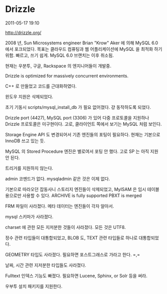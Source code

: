 # Drizzle

2011-05-17 19:10

http://drizzle.org/

2008 년, Sun Microsystems engineer Brian "Krow" Aker 에 의해 MySQL 6.0 에서 포크되었다.
목표는 클라우드 컴퓨팅과 웹 어플리케이션에 MySQL 을 최적화 하기 위함. 빠르고, 쓰기 쉽게.
MySQL 6.0 브랜치는 이후 취소됨.

현재는 우분투, 구글, Rackspace 의 엔지니어들이 개발중.

Drizzle is optimized for massively concurrent environments.

C++ 로 만들었고 코드를 근대화하였다.

윈도우 지원은 삭제되었다.

초기 기동시 scripts/mysql_install_db 가 필요 없어졌다.
걍 동작하도록 되었다.

Drizzle port (4427), MySQL port (3306) 가 있어 다중 프로토콜을 지원하나 Drizzle  프로토콜은 미구현이다.
고로, 클라이언트 쪽에서 보기는 MySQL 처럼 보인다.

Storage Engine API 도 변경되어서 기존 엔진들의 포팅이 필요하다.
현재는 기본으로 InnoDB 쓰고 있는 듯.

MySQL 의 Stored Procedure 엔진은 별로여서 포팅 안 했다.
고로 SP 는 아직 지원 안 된다.

트리거를 지원하지 않는다.

admin 코멘드가 없다.
mysqladmin 같은 것은 이제 없다.

기본으로 따라오던 잡동사니 스토리지 엔진들이 삭제되었고,
MyISAM 은 임시 테이블 용으로만 사용할 수 있다.
ARCHIVE is fully supported
PBXT is merged

FRM 파일이 사라졌다.
메타 데이터는 엔진들이 각자 알아서.

mysql 스키마가 사라졌다.

charset 에 관한 모든 지저분한 것들이 사라졌다. 모든 것은 UTF8.

정수 관련 타입들이 대통합되었고,
BLOB 도, TEXT 관련 타입들로 하나로 대통합되었다.

GEOMETRY 타입도 사라졌다. 필요하면 포스트그래스로 가라고 한다. =,=

날짜, 시간 관련 지저분한 타입들도 사라졌다.

Fulltext 인덱스 기능도 빠졌다. 필요하면 Lucene, Sphinx, or Solr 등을 써라.

우부투 설치 패키지를 지원한다.
